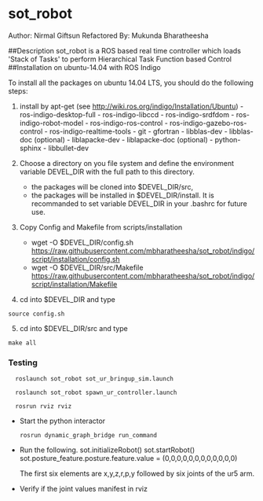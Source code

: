 # sot_robot

Author: Nirmal Giftsun
Refactored By: Mukunda Bharatheesha

##Description
sot_robot is a ROS based real time controller which loads 'Stack of Tasks' to perform Hierarchical Task Function based 
Control
##Installation on ubuntu-14.04 with ROS Indigo

To install all the packages on ubuntu 14.04 LTS, you should do the following
steps:

  1. install by apt-get (see http://wiki.ros.org/indigo/Installation/Ubuntu)
    - ros-indigo-desktop-full
    - ros-indigo-libccd
    - ros-indigo-srdfdom
    - ros-indigo-robot-model
    - ros-indigo-ros-control
    - ros-indigo-gazebo-ros-control
    - ros-indigo-realtime-tools
    - git
    - gfortran
    - libblas-dev
    - libblas-doc (optional)
    - liblapacke-dev
    - liblapacke-doc (optional)
    - python-sphinx
    - libbullet-dev
        

  2. Choose a directory on you file system and define the environment
     variable DEVEL_DIR with the full path to this directory.
     - the packages will be cloned into $DEVEL_DIR/src,
     - the packages will be installed in $DEVEL_DIR/install.
     It is recommanded to set variable DEVEL_DIR in your .bashrc for future use.

  3. Copy Config and Makefile from scripts/installation
      -  wget -O $DEVEL_DIR/config.sh https://raw.githubusercontent.com/mbharatheesha/sot_robot/indigo/script/installation/config.sh
      -  wget -O $DEVEL_DIR/src/Makefile https://raw.githubusercontent.com/mbharatheesha/sot_robot/indigo/script/installation/Makefile
  
  4. cd into $DEVEL_DIR and type

    source config.sh

  5. cd into $DEVEL_DIR/src and type

    make all
  
### Testing

      roslaunch sot_robot sot_ur_bringup_sim.launch

      roslaunch sot_robot spawn_ur_controller.launch
  
      rosrun rviz rviz

* Start the python interactor 

      rosrun dynamic_graph_bridge run_command
* Run the following.
      sot.initializeRobot()
      sot.startRobot()
      sot.posture_feature.posture.feature.value = (0,0,0,0,0,0,0,0,0,0,0,0)

  The first six elements are x,y,z,r,p,y followed by six joints of the ur5 arm.

* Verify if the joint values manifest in rviz
